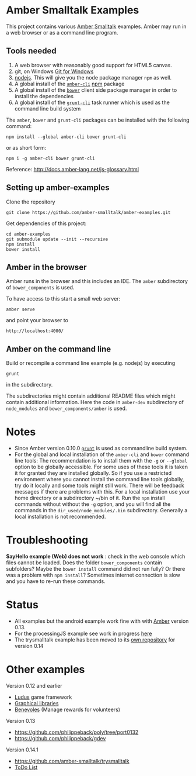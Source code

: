 Amber Smalltalk Examples
========================

This project contains various [Amber Smalltalk](http://amber-lang.net/)  examples. Amber may run in a web browser or as a command line program.


Tools needed
------------

1. A web browser with reasonably good support for HTML5 canvas.
2. git, on Windows [Git for Windows](http://msysgit.github.io/)
3. [nodejs](http://www.nodejs.org/). This will give you the node package manager `npm` as well.
4. A global install of the [`amber-cli`](http://amber-lang.net/) [npm](http://npmjs.org/) package
5. A global install of the [`bower`](http://bower.io/) client side package manager in order to install the dependencies
6. A global install of the [`grunt-cli`](http://gruntjs.com/) task runner which is used as the command line build system 

The `amber`, `bower` and `grunt-cli` packages can be installed with the following command:

    npm install --global amber-cli bower grunt-cli

or as short form:

    npm i -g amber-cli bower grunt-cli
    

Reference: http://docs.amber-lang.net/js-glossary.html


Setting up amber-examples 
-------------------------

Clone the repository 

    git clone https://github.com/amber-smalltalk/amber-examples.git

Get dependencies of this project:

    cd amber-examples 
    git submodule update --init --recursive
    npm install
    bower install


Amber in the browser  
--------------------

Amber runs in the browser and this includes an IDE. The ``amber`` subdirectory of ``bower_components`` is used.

To have access to this start a small web server:

`amber serve`

and point your browser to

`http://localhost:4000/`


Amber on the command line 
-------------------------


Build or recompile a command line example  (e.g. nodejs) by executing 

`grunt`

in the subdirectory.

The subdirectories might contain additional README files which might contain additional information. Here the code in ``amber-dev`` subdirectory of ``node_modules`` and ``bower_components/amber`` is used.


Notes
=====

- Since Amber version 0.10.0 [`grunt`](http://gruntjs.com/) is used as commandline build system.
- For the global and local installation of the `amber-cli` and `bower` command line tools: The recommendation is to install them with the `-g` or `--global` option to be globally accessible. For some uses of these tools it is  taken it for granted they are installed globally.  So if you use a restricted environment where you  cannot install the command line tools globally, try do it locally and some tools might still work. There will be feedback messages if there are problems with this. For a local installation use your home directory or a subdirectory ~/bin of it. Run the  `npm` install commands without without the `-g` option, and you will find all the commands in the `dir_used/node_modules/.bin` subdirectory. Generally a local installation is not recommended.


Troubleshooting
===============

**SayHello example (Web) does not work**
:    check in the web console which files cannot be loaded. Does the folder ``bower_components`` contain subfolders?
     Maybe the ``bower install`` command did not run fully? Or there was a problem with ``npm install``?
     Sometimes internet connection is slow and you have to re-run these commands.
     

Status
======

- All examples but the android example work fine with with [Amber](https://github.com/amber-smalltalk) version 0.13.
- For the processingJS example see work in progress [here](https://github.com/HeSe/amber-processingJs)
- The trysmalltalk example has been moved to its [own repository](https://github.com/amber-smalltalk/trysmalltalk) for version 0.14


Other examples
==============

Version 0.12 and earlier

- [Ludus](https://github.com/bromagosa/Ludus) game framework
- [Graphical libraries](https://github.com/hhzl/Amber-Graphical-Libraries-Demo)
- [Benevoles](https://github.com/vicnet/benevoles) (Manage rewards for volunteers)

Version 0.13

- https://github.com/philippeback/poly/tree/port0132
- https://github.com/philippeback/gdev

Version 0.14.1

- https://github.com/amber-smalltalk/trysmalltalk
- [ToDo List](https://github.com/hhzl/Amber-ToDo-List)
